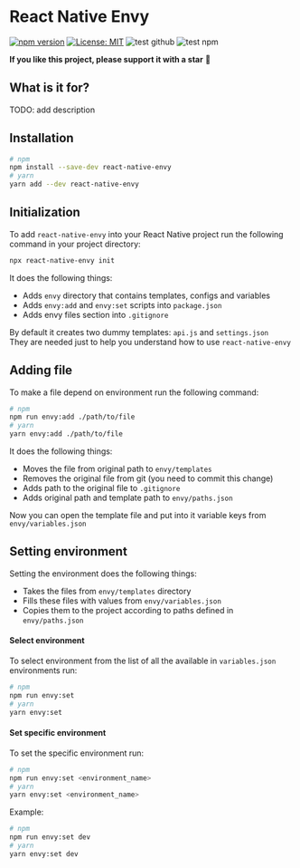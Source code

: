 # React Native Envy

[![npm version](https://img.shields.io/npm/v/react-native-envy)](https://badge.fury.io/js/react-native-envy)
[![License: MIT](https://img.shields.io/npm/l/una-language)](https://opensource.org/licenses/MIT)
![test github](https://github.com/sergeyshpadyrev/react-native-envy/actions/workflows/test.github.yml/badge.svg?branch=main&event=push)
![test npm](https://github.com/sergeyshpadyrev/react-native-envy/actions/workflows/test.npm.yml/badge.svg?branch=main&event=push)

**If you like this project, please support it with a star** 🌟

## What is it for?

TODO: add description

## Installation

```sh
# npm
npm install --save-dev react-native-envy
# yarn
yarn add --dev react-native-envy
```

## Initialization

To add `react-native-envy` into your React Native project run the following command in your project directory:

```sh
npx react-native-envy init
```

It does the following things:

- Adds `envy` directory that contains templates, configs and variables
- Adds `envy:add` and `envy:set` scripts into `package.json`
- Adds envy files section into `.gitignore`

By default it creates two dummy templates: `api.js` and `settings.json` <br/>
They are needed just to help you understand how to use `react-native-envy`

## Adding file

To make a file depend on environment run the following command:

```sh
# npm
npm run envy:add ./path/to/file
# yarn
yarn envy:add ./path/to/file
```

It does the following things:

- Moves the file from original path to `envy/templates`
- Removes the original file from git (you need to commit this change)
- Adds path to the original file to `.gitignore`
- Adds original path and template path to `envy/paths.json`

Now you can open the template file and put into it variable keys from `envy/variables.json`

## Setting environment

Setting the environment does the following things:

- Takes the files from `envy/templates` directory
- Fills these files with values from `envy/variables.json`
- Copies them to the project according to paths defined in `envy/paths.json`

#### Select environment

To select environment from the list of all the available in `variables.json` environments run:

```sh
# npm
npm run envy:set
# yarn
yarn envy:set
```

#### Set specific environment

To set the specific environment run:

```sh
# npm
npm run envy:set <environment_name>
# yarn
yarn envy:set <environment_name>
```

Example:

```sh
# npm
npm run envy:set dev
# yarn
yarn envy:set dev
```
